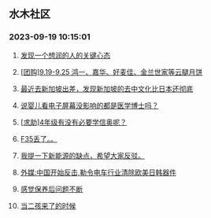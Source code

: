 ## 水木社区 
### 2023-09-19 10:15:01

1. [发现一个想润的人的关键心态](https://www.mysmth.net/nForum/article/WorkLife/3392926)

2. [[团购]9.19-9.25 鸿一、嘉华、好麦佳、金兰世家等云腿月饼](https://www.mysmth.net/nForum/article/ADAgent_TG/1309417)

3. [最近去新加坡出差，发现新加坡的去中文化比日本还彻底](https://www.mysmth.net/nForum/article/Geography/558289)

4. [说婴儿看电子屏幕没影响的都是医学博士吗？](https://www.mysmth.net/nForum/article/FamilyLife/1766404647)

5. [[求助]4年级有没有必要学信奥呢？](https://www.mysmth.net/nForum/article/ChildEducation/2280438)

6. [F35丢了。。](https://www.mysmth.net/nForum/article/Aero/410915)

7. [我提一下新能源的缺点，希望大家反驳。](https://www.mysmth.net/nForum/article/GreenAuto/1370591)

8. [外媒:中国开始反击,勒令电车行业清除欧美日韩器件](https://www.mysmth.net/nForum/article/METech/458082)

9. [感觉保养后问题不断](https://www.mysmth.net/nForum/article/AutoWorld/1944679552)

10. [当二孩来了的时候](https://www.mysmth.net/nForum/article/Children/932709701)

